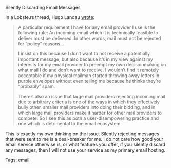 Silently Discarding Email Messages

In a Lobste.rs thread, Hugo Landau [wrote][landau]:

>A particular requirement I have for any email provider I use is the following rule: An incoming email which it is technically feasible to deliver must be delivered. In other words, mail must not be rejected for “policy” reasons...
>
>I insist on this because I don’t want to not receive a potentially important message, but also because it’s in my view against my interests for my email provider to preempt my own decisionmaking on what mail I do and don’t want to receive. I wouldn’t find it remotely acceptable if my physical mailman started throwing away letters in purple envelopes without even telling me because he thinks they’re “probably” spam.
>
>There’s also an issue that large mail providers rejecting incoming mail due to arbitrary criteria is one of the ways in which they effectively bully other, smaller mail providers into doing their bidding, and in which large mail providers make it harder for other mail providers to compete. So I see this as both a user-disempowering practice and one which is detrimental to the email ecosystem.

This is exactly my own thinking on the issue. Silently rejecting messages that were sent to me is a deal-breaker for me. I do not care how good your email service otherwise is, or what features you offer, if you silently discard any messages, then I will not use your service as my primary email hosting. 

[landau]: https://lobste.rs/s/ijenlh/what_do_you_use_as_your_current_email#c_thg4km

Tags: email
